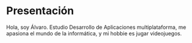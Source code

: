 # Presentación 
Hola, soy Álvaro.
Estudio Desarrollo de Aplicaciones multiplataforma,
me apasiona el mundo de la informática,
y mi hobbie es jugar videojuegos.
